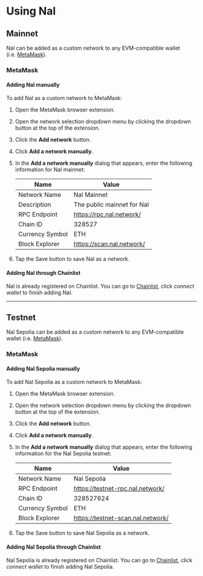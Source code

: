 # Using Nal

## Mainnet

Nal can be added as a custom network to any EVM-compatible wallet (i.e. [MetaMask](https://chrome.google.com/webstore/detail/metamask/nkbihfbeogaeaoehlefnkodbefgpgknn)).

### MetaMask[](https://docs.base.org/docs/using-base#metamask)

#### Adding Nal manually

To add Nal as a custom network to MetaMask:

1. Open the MetaMask browser extension.
2. Open the network selection dropdown menu by clicking the dropdown button at the top of the extension.
3. Click the **Add network** button.
4. Click **Add a network manually**.
5. In the **Add a network manually** dialog that appears, enter the following information for Nal mainnet:
    
    
    | Name | Value |
    | --- | --- |
    | Network Name | Nal Mainnet |
    | Description | The public mainnet for Nal |
    | RPC Endpoint | https://rpc.nal.network/ |
    | Chain ID | 328527 |
    | Currency Symbol | ETH |
    | Block Explorer | https://scan.nal.network/ |
6. Tap the Save button to save Nal as a network.

#### Adding Nal through Chainlist

Nal is already registered on Chainlist. You can go to [Chainlist](https://chainlist.org/?search=Nal+Mainnet), click *connect wallet* to finish adding Nal.

---

## Testnet[](https://docs.base.org/docs/using-base#testnet)

Nal Sepolia can be added as a custom network to any EVM-compatible wallet (i.e. [MetaMask](https://chrome.google.com/webstore/detail/metamask/nkbihfbeogaeaoehlefnkodbefgpgknn)).

### MetaMask[](https://docs.base.org/docs/using-base#metamask-1)

#### Adding Nal Sepolia manually

To add Nal Sepolia as a custom network to MetaMask:

1. Open the MetaMask browser extension.
2. Open the network selection dropdown menu by clicking the dropdown button at the top of the extension.
3. Click the **Add network** button.
4. Click **Add a network manually**.
5. In the **Add a network manually** dialog that appears, enter the following information for the Nal Sepolia testnet:
    
    
    | Name | Value |
    | --- | --- |
    | Network Name | Nal Sepolia |
    | RPC Endpoint | https://testnet-rpc.nal.network/ |
    | Chain ID | 328527624 |
    | Currency Symbol | ETH |
    | Block Explorer | https://testnet-scan.nal.network/ |
6. Tap the Save button to save Nal Sepolia as a network.

#### Adding Nal Sepolia through Chainlist

Nal Sepolia is already registered on Chainlist. You can go to [Chainlist](https://chainlist.org/?search=Nal+Mainnet), click *connect wallet* to finish adding Nal Sepolia.